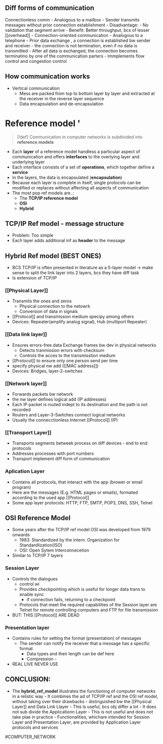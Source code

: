 ## Diff forms of communication
 Connectionless comm
		- Analogous to a mailbox
		- Sender transmits messages without prior connection establishment
		- Disadvantage:
			- No validation that segment arrive
		- Benefit: Better throughput, bcs of lesser [[overhead]]
	- Connection-oriented communication
		- Analogous to a telephone
		- Prior data exchange , a connection is established bw sender and receiver
			- the connection is not termination, even if no data is transmitted
		- After all data is exchanged, the connection becomes terminatino by one of the communication parters
		- Immplements flow control and congestion control

## How communication works
-  Vertical communication
	- Mess are packed from top to bottom layer by layer and extracted at the receiver in the reverse layer sequence
	- Data encapsulation and de-encapsulation


# Reference model '
> [!def]
> Communication in computer networks is subdivided into **reference models**

 * Each **layer** of a reference model handless a particular aspect of communication and offers **interfaces** to the overlying layer and underlying layer
 * Each interface consists of a set of **operations**, which together define a **service**
 * In the layers, the data is encapsulated (**encapsulation**)
 * Because each layer is complete in itself, single protocols can be modified or replaces without affecting all aspects of communication
 * The most pop ref models are..:
	 * The **TCP/IP reference model**
	 * **OSI**
	 * **Hybrid**
## TCP/IP Ref model - message structure
- Problem: Too simple
- Each layer adds additional inf as **header** to the message
## Hybrid Ref model (BEST ONES)
- BCS TCP/IP is often presented in literature as a 5-layer model
	-> make sense to split the link layer into 2 layers, bcs they have diff task
- Is extension of TCP/IP
### [[Physical Layer]]
- Transmits the ones and zeros
	- Physical connection to the netowrk
	- Conversion of data in signals
- [[Protocol]] and transmission medium specipy among others
- Devices: Repeater(amplify analog signal), Hub (multiport Repeater)
### [[Data link layer]]
- Ensures errors-free data Exchange frames bw dev in physical networks 
	- Detects tranmission errors with checksum
	- Controls the acces to the transmisstion medium
- [[Protocol]] to ensure only one person send per time
- specify physical nw add ([[MAC address]])
- Devices: Bridges, layer-2-switches
### [[Network layer]]
- Forwards packets bw network
- the nw layer defines logical add (IP addresses)
- Each IP packet is routed indept to its destination and the path is not recorded
- Routers and Layer-3-Switches connect logical networks
- Usually the connecctionless Internet [[Protocol]] (IP)
### [[Transport Layer]]
- Transports segments betweek process on diff devices - end to end protocols 
- Addresses processes with port numbers
- Transport implement diff form of communication
### Aplication Layer
- Contains all protocols, that interact with the app (brower or email program)
- Here are the messages (E.g. HTML pages or emails), formated according to the used app [[Protocol]]
- Some app layer protocols: HTTP, FTP, SMTP, POP3, DNS, SSH, Telnel


## OSI Reference Model
- Some years after the TCP/IP ref model OSI was developed from 1979 onwards
	- 1983: Standardized by the intern. Organization for Standardlization(ISO)
	- OSI: Open Sytem Interconnecetion
- Similar to TCP/IP 7 layers
### Session Layer
- Controls the dialogues
	- control wi
	- Provides checkpointing which is useful for longer data trans to enable sync
		- if connection fails, returning to a checkpoint
	- Protocols that meet the required capabilities of the Session layer are Telnet for remote controlling computers and FTP for file transmission
- BUT: THIS [[Protocol]] ARE DEAD
### Presentation layer
- Contains rules for setting the format (presentation) of messages
	- The sender can notify the receiver that a message has a specific format
		- Data types and their length can be def here
		- Compression -
- REAL LIVE NEVER USE

## CONCLUSION:
- The **hybrid_ref_model** illustrates the functioning of computer networks in a relistic way
		- It combines the ad of TCP/IP ref and the OSI ref model, without taking over their drawbacks
		- distinguished bw the [[Physical Layer]] and Data Link Llayer
			- This is useful, bcs obj differ a lot
		- It does not sub divide the Applicationn Layer
			-  This is not useful and does not take plae in practice
			-  Functionalities, whichare intended for Session Layer and Presentation Layer, are provided by Application Layer protocols and services


#COMPUTER_NETWORK